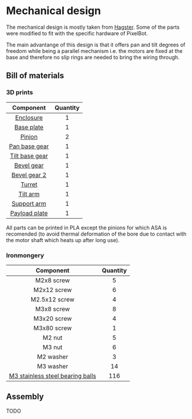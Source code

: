 # Mechanical design

The mechanical design is mostly taken from [Hagster](https://www.thingiverse.com/thing:3292767). Some of the parts were modified to fit with the specific hardware of PixelBot.


The main advantange of this design is that it offers pan and tilt degrees of freedom while being a parallel mechanism i.e. the motors are fixed at the base and therefore no slip rings are needed to bring the wiring through.

## Bill of materials

### 3D prints

| Component       |    Quantity     |
| :-------------: | :-------------: |
| [Enclosure](https://github.com/RomainMaure/PixelBot/blob/main/stl/enclosure.stl) |        1        |
| [Base plate](https://github.com/RomainMaure/PixelBot/blob/main/stl/base_plate.stl) |        1        |
| [Pinion](https://github.com/RomainMaure/PixelBot/blob/main/stl/pinion.stl) |        2        |
| [Pan base gear](https://github.com/RomainMaure/PixelBot/blob/main/stl/pan_base_gear.stl) |        1        |
| [Tilt base gear](https://github.com/RomainMaure/PixelBot/blob/main/stl/tilt_base_gear.stl)    |        1        |
| [Bevel gear](https://github.com/RomainMaure/PixelBot/blob/main/stl/bevel_gear.stl)    |        1        |
| [Bevel gear 2](https://github.com/RomainMaure/PixelBot/blob/main/stl/bevel_gear2.stl)    |        1        |
| [Turret](https://github.com/RomainMaure/PixelBot/blob/main/stl/turret.stl)    |        1        |
| [Tilt arm](https://github.com/RomainMaure/PixelBot/blob/main/stl/tilt_arm.stl)    |        1        |
| [Support arm](https://github.com/RomainMaure/PixelBot/blob/main/stl/support_arm.stl)    |        1        |
| [Payload plate](https://github.com/RomainMaure/PixelBot/blob/main/stl/payload_plate.stl)    |        1        |

All parts can be printed in PLA except the pinions for which ASA is recomended (to avoid thermal deformation of the bore due to contact with the motor shaft which heats up after long use).

### Ironmongery

| Component       |    Quantity     |
| :-------------: | :-------------: |
| M2x8 screw    |        5        |
| M2x12 screw    |        6        |
| M2.5x12 screw    |        4        |
| M3x8 screw    |        8        |
| M3x20 screw    |        4        |
| M3x80 screw    |        1        |
| M2 nut    |        5        |
| M3 nut    |        6        |
| M2 washer    |        3        |
| M3 washer    |        14        |
| [M3 stainless steel bearing balls](https://www.amazon.fr/gp/product/B07V9VFZ1W/ref=ppx_yo_dt_b_asin_title_o07_s00?ie=UTF8&th=1)    |        116        |

## Assembly

TODO

